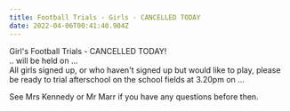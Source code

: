 ```yaml
---
title: Football Trials - Girls - CANCELLED TODAY
date: 2022-04-06T00:41:40.904Z
---
```

Girl's Football Trials - CANCELLED TODAY!  
.. will be held on ...  
All girls signed up, or who haven't signed up but would like to play, please be ready to trial afterschool on the school fields at 3.20pm on ...

See Mrs Kennedy or Mr Marr if you have any questions before then.